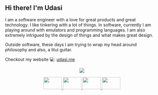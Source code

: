 <link rel="stylesheet" href="https://github.com/udasitharani/udasitharani/blob/master/readme.css" />

<h2>Hi there! I'm Udasi</h2>

I am a software engineer with a love for great products and great technology. I like tinkering with a lot of things. In software, currently I am playing around with emulators and programming languages. I am also extremely intrigued by the design of things and what makes great design.

Outside software, these days I am trying to wrap my head around philosophy and also, a litul guitar.

Checkout my website 💻: [udasi.me](https://udasi.me)
<br/>
<p align="center">
  <img src="https://github-readme-stats-five-lyart.vercel.app/api?username=niftytyro&theme=react&show_icons=true" />
</p>

<p align="center">
    <a target="_blank" href="mailto: yo@udasi.me">
        <img src='https://github.com/udasitharani/udasitharani/blob/master/gmail.svg' width="60" height="40"/>
    </a>
    <a target="_blank" href="https://www.linkedin.com/in/udasitharani">
        <img src='https://github.com/udasitharani/udasitharani/blob/master/linkedin.svg' width="60" height="40"/>
    </a>
    <a target="_blank" href="https://t.me/udasitharani">
        <img src='https://github.com/udasitharani/udasitharani/blob/master/telegram.svg' width="60" height="40"/>
    </a>
    <a target="_blank" href="https://x.com/niftytyro">
        <img src='https://github.com/udasitharani/udasitharani/blob/master/twitter.svg'
        width="60" height="40"/>
    </a>
</p>
